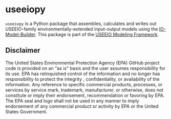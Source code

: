 # useeiopy
`useeiopy` is a Python package that assembles, calculates and writes out USEEIO-family environmentally-extended 
input-output models using the [IO-Model-Builder](https://github.com/USEPA/IO-Model-Builder).
This package is part of the [USEEIO Modeling Framework](https://github.com/USEPA/USEEIO).


## Disclaimer
The United States Environmental Protection Agency (EPA) GitHub project code is provided on an "as is" basis
and the user assumes responsibility for its use.  EPA has relinquished control of the information and no longer
has responsibility to protect the integrity , confidentiality, or availability of the information.  Any
reference to specific commercial products, processes, or services by service mark, trademark, manufacturer,
or otherwise, does not constitute or imply their endorsement, recommendation or favoring by EPA.  The EPA seal
and logo shall not be used in any manner to imply endorsement of any commercial product or activity by EPA or
the United States Government.